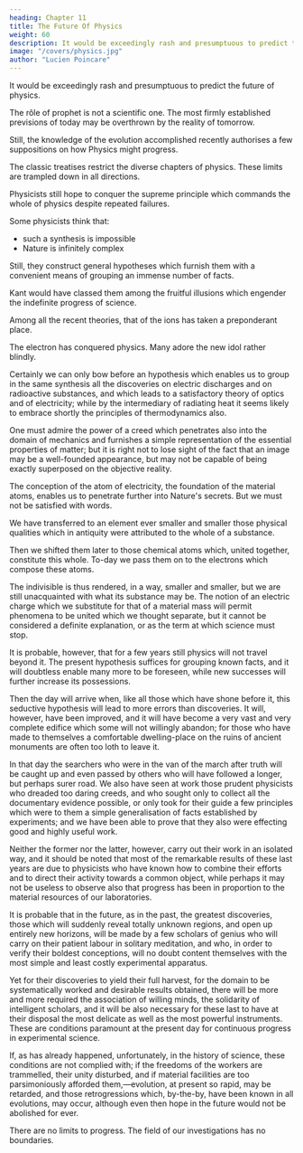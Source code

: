 ```yaml
---
heading: Chapter 11
title: The Future Of Physics
weight: 60
description: It would be exceedingly rash and presumptuous to predict the future of physics
image: "/covers/physics.jpg"
author: "Lucien Poincare"
---
```




It would be exceedingly rash and presumptuous to predict the future of physics. 

The rôle of prophet is not a scientific one. The most firmly established previsions of today may be overthrown by the reality of tomorrow.

<!-- Nevertheless, the physicist does not shun an extrapolation of some little scope when it is not too far from the realms of experiment;  -->

Still, the knowledge of the evolution accomplished recently authorises a few suppositions on how Physics might progress.

<!-- The reader who has deigned to follow me in the rapid excursion we have just made through the domain of the science of Nature, will doubtless bring back with him from his short journey the general impression that the ancient limits to which  -->

The classic treatises restrict the diverse chapters of physics. These limits are trampled down in all directions.

<!-- The fine straight roads traced out by the masters of the last century, and enlarged and levelled by the labour of such numbers of workmen, are now joined together by a crowd of small paths which furrow the field of physics. It is not only because they cover regions as yet little explored where discoveries are more abundant and more easy, that these cross-cuts are so frequent, but also because a higher hope guides the seekers who engage in these new routes. -->

<!-- In spite of the repeated failures which have followed the numerous attempts of past times, the idea has not been abandoned of one day -->

Physicists still hope to conquer the supreme principle which commands the whole of physics despite repeated failures.

Some physicists think that:
- such a synthesis is impossible
- Nature is infinitely complex

Still, they construct general hypotheses which furnish them with a convenient means of grouping an immense number of facts.

<!-- Their error, if error there be, is beneficial, for it is one of those that  -->

Kant would have classed them among the fruitful illusions which engender the indefinite progress of science.
 <!-- and lead to great and important co-ordinations. -->

<!-- It is, naturally, by the study of the relations existing between phenomena apparently of very different orders that there can be any hope of reaching the goal; and it is this which justifies the peculiar interest accorded to researches effected in the debatable land between domains hitherto considered as separate. -->

Among all the recent theories, that of the ions has taken a preponderant place.
<!-- ; ill understood at first by some, appearing somewhat singular, and in any case useless, to others, it met at its inception, in France at least, with only very moderate favour. -->

<!-- Today things have greatly changed, and those even who ignored it have been seduced by the curious way in which it adapts itself to the interpretation of the most recent experiments on very different subjects. A very natural reaction has set in; and I might almost say that a question of fashion has led to some exaggerations. -->

The electron has conquered physics. Many adore the new idol rather blindly. 

Certainly we can only bow before an hypothesis which enables us to group in the same synthesis all the discoveries on electric discharges and on radioactive substances, and which leads to a satisfactory theory of optics and of electricity; while by the intermediary of radiating heat it seems likely to embrace shortly the principles of thermodynamics also. 

One must admire the power of a creed which penetrates also into the domain of mechanics and furnishes a simple representation of the essential properties of matter; but it is right not to lose sight of the fact that an image may be a well-founded appearance, but may not be capable of being exactly superposed on the objective reality.

The conception of the atom of electricity, the foundation of the material atoms, enables us to penetrate further into Nature's secrets. But we must not be satisfied with words. 
<!-- , and the mystery is not solved when, by a legitimate artifice, the difficulty has simply been thrust further back. -->

We have transferred to an element ever smaller and smaller those physical qualities which in antiquity were attributed to the whole of a substance. 

Then we shifted them later to those chemical atoms which, united together, constitute this whole. To-day we pass them on to the electrons which compose these atoms. 

The indivisible is thus rendered, in a way, smaller and smaller, but we are still unacquainted with what its substance may be. The notion of an electric charge which we substitute for that of a material mass will permit phenomena to be united which we thought separate, but it cannot be considered a definite explanation, or as the term at which science must stop. 

It is probable, however, that for a few years still physics will not travel beyond it. The present hypothesis suffices for grouping known facts, and it will doubtless enable many more to be foreseen, while new successes will further increase its possessions.

Then the day will arrive when, like all those which have shone before it, this seductive hypothesis will lead to more errors than discoveries. It will, however, have been improved, and it will have become a very vast and very complete edifice which some will not willingly abandon; for those who have made to themselves a comfortable dwelling-place on the ruins of ancient monuments are often too loth to leave it.

In that day the searchers who were in the van of the march after truth will be caught up and even passed by others who will have followed a longer, but perhaps surer road. We also have seen at work those prudent physicists who dreaded too daring creeds, and who sought only to collect all the documentary evidence possible, or only took for their guide a few principles which were to them a simple generalisation of facts established by experiments; and we have been able to prove that they also were effecting good and highly useful work.

Neither the former nor the latter, however, carry out their work in an isolated way, and it should be noted that most of the remarkable results of these last years are due to physicists who have known how to combine their efforts and to direct their activity towards a common object, while perhaps it may not be useless to observe also that progress has been in proportion to the material resources of our laboratories.

It is probable that in the future, as in the past, the greatest discoveries, those which will suddenly reveal totally unknown regions, and open up entirely new horizons, will be made by a few scholars of genius who will carry on their patient labour in solitary meditation, and who, in order to verify their boldest conceptions, will no doubt content themselves with the most simple and least costly experimental apparatus. 

Yet for their discoveries to yield their full harvest, for the domain to be systematically worked and desirable results obtained, there will be more and more required the association of willing minds, the solidarity of intelligent scholars, and it will be also necessary for these last to have at their disposal the most delicate as well as the most powerful instruments. These are conditions paramount at the present day for continuous progress in experimental science.

If, as has already happened, unfortunately, in the history of science, these conditions are not complied with; if the freedoms of the workers are trammelled, their unity disturbed, and if material facilities are too parsimoniously afforded them,—evolution, at present so rapid, may be retarded, and those retrogressions which, by-the-by, have been known in all evolutions, may occur, although even then hope in the future would not be abolished for ever.

There are no limits to progress. The field of our investigations has no boundaries. 

<!-- Evolution will continue with invincible force. What we to-day call the unknowable, will retreat further and further before science, which will never stay her onward march. 

Thus physics will give greater and increasing satisfaction to the mind by furnishing new interpretations of phenomena; but it will accomplish, for the whole of society, more valuable work still, by rendering, by the improvements it suggests, life every day more easy and more agreeable, and by providing mankind with weapons against the hostile forces of Nature.
 -->
